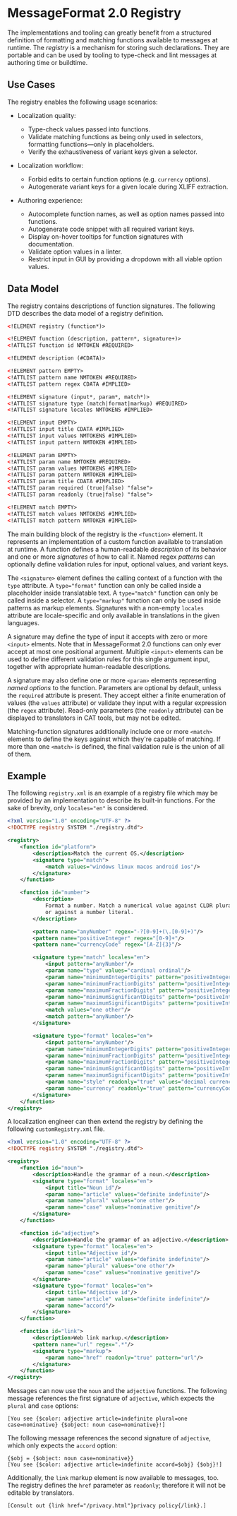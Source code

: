 # MessageFormat 2.0 Registry

The implementations and tooling can greatly benefit from a structured definition of formatting and matching functions available to messages at runtime. The _registry_ is a mechanism for storing such declarations. They are portable and can be used by tooling to type-check and lint messages at authoring time or buildtime.

## Use Cases

The registry enables the following usage scenarios:

* Localization quality:
    * Type-check values passed into functions.
    * Validate matching functions as being only used in selectors, formatting functions—only in placeholders.
    * Verify the exhaustiveness of variant keys given a selector.

* Localization workflow:
    * Forbid edits to certain function options (e.g. `currency` options).
    * Autogenerate variant keys for a given locale during XLIFF extraction.

* Authoring experience:
    * Autocomplete function names, as well as option names passed into functions.
    * Autogenerate code snippet with all required variant keys.
    * Display on-hover tooltips for function signatures with documentation.
    * Validate option values in a linter.
    * Restrict input in GUI by providing a dropdown with all viable option values.

## Data Model

The registry contains descriptions of function signatures. The following DTD describes the data model of a registry definition.

```xml
<!ELEMENT registry (function*)>

<!ELEMENT function (description, pattern*, signature+)>
<!ATTLIST function id NMTOKEN #REQUIRED>

<!ELEMENT description (#CDATA)>

<!ELEMENT pattern EMPTY>
<!ATTLIST pattern name NMTOKEN #REQUIRED>
<!ATTLIST pattern regex CDATA #IMPLIED>

<!ELEMENT signature (input*, param*, match*)>
<!ATTLIST signature type (match|format|markup) #REQUIRED>
<!ATTLIST signature locales NMTOKENS #IMPLIED>

<!ELEMENT input EMPTY>
<!ATTLIST input title CDATA #IMPLIED>
<!ATTLIST input values NMTOKENS #IMPLIED>
<!ATTLIST input pattern NMTOKEN #IMPLIED>

<!ELEMENT param EMPTY>
<!ATTLIST param name NMTOKEN #REQUIRED>
<!ATTLIST param values NMTOKENS #IMPLIED>
<!ATTLIST param pattern NMTOKEN #IMPLIED>
<!ATTLIST param title CDATA #IMPLIED>
<!ATTLIST param required (true|false) "false">
<!ATTLIST param readonly (true|false) "false">

<!ELEMENT match EMPTY>
<!ATTLIST match values NMTOKENS #IMPLIED>
<!ATTLIST match pattern NMTOKEN #IMPLIED>
```

The main building block of the registry is the `<function>` element. It represents an implementation of a custom function available to translation at runtime. A function defines a human-readable _description_ of its behavior and one or more _signatures_ of how to call it. Named regex _patterns_ can optionally define validation rules for input, optional values, and variant keys.

The `<signature>` element defines the calling context of a function with the `type` attribute. A `type="format"` function can only be called inside a placeholder inside translatable text. A `type="match"` function can only be called inside a selector. A `type="markup"` function can only be used inside patterns as markup elements. Signatures with a non-empty `locales` attribute are locale-specific and only available in translations in the given languages.

A signature may define the type of input it accepts with zero or more `<input>` elments. Note that in MessageFormat 2.0 functions can only ever accept at most one positional argument. Multiple `<input>` elements can be used to define different validation rules for this single argument input, together with appropriate human-readable descriptions.

A signature may also define one or more `<param>` elements representing _named options_ to the function. Parameters are optional by default, unless the `required` attribute is present. They accept either a finite enumeration of values (the `values` attribute) or validate they input with a regular expression (the `regex` attribute). Read-only parameters (the `readonly` attribute) can be displayed to translators in CAT tools, but may not be edited.

Matching-function signatures additionally include one or more `<match>` elements to define the keys against which they're capable of matching. If more than one `<match>` is defined, the final validation rule is the union of all of them.

## Example

The following `registry.xml` is an example of a registry file which may be provided by an implementation to describe its built-in functions. For the sake of brevity, only `locales="en"` is considered.

```xml
<?xml version="1.0" encoding="UTF-8" ?>
<!DOCTYPE registry SYSTEM "./registry.dtd">

<registry>
    <function id="platform">
        <description>Match the current OS.</description>
        <signature type="match">
            <match values="windows linux macos android ios"/>
        </signature>
    </function>

    <function id="number">
        <description>
            Format a number. Match a numerical value against CLDR plural categories
            or against a number literal.
        </description>

        <pattern name="anyNumber" regex="-?[0-9]+(\.[0-9]+)"/>
        <pattern name="positiveInteger" regex="[0-9]+"/>
        <pattern name="currencyCode" regex="[A-Z]{3}"/>

        <signature type="match" locales="en">
            <input pattern="anyNumber"/>
            <param name="type" values="cardinal ordinal"/>
            <param name="minimumIntegerDigits" pattern="positiveInteger"/>
            <param name="minimumFractionDigits" pattern="positiveInteger"/>
            <param name="maximumFractionDigits" pattern="positiveInteger"/>
            <param name="minimumSignificantDigits" pattern="positiveInteger"/>
            <param name="maximumSignificantDigits" pattern="positiveInteger"/>
            <match values="one other"/>
            <match pattern="anyNumber"/>
        </signature>

        <signature type="format" locales="en">
            <input pattern="anyNumber"/>
            <param name="minimumIntegerDigits" pattern="positiveInteger"/>
            <param name="minimumFractionDigits" pattern="positiveInteger"/>
            <param name="maximumFractionDigits" pattern="positiveInteger"/>
            <param name="minimumSignificantDigits" pattern="positiveInteger"/>
            <param name="maximumSignificantDigits" pattern="positiveInteger"/>
            <param name="style" readonly="true" values="decimal currency percent unit"/>
            <param name="currency" readonly="true" pattern="currencyCode"/>
        </signature>
    </function>
</registry>
```

A localization engineer can then extend the registry by defining the following `customRegistry.xml` file.

```xml
<?xml version="1.0" encoding="UTF-8" ?>
<!DOCTYPE registry SYSTEM "./registry.dtd">

<registry>
    <function id="noun">
        <description>Handle the grammar of a noun.</description>
        <signature type="format" locales="en">
            <input title="Noun id"/>
            <param name="article" values="definite indefinite"/>
            <param name="plural" values="one other"/>
            <param name="case" values="nominative genitive"/>
        </signature>
    </function>

    <function id="adjective">
        <description>Handle the grammar of an adjective.</description>
        <signature type="format" locales="en">
            <input title="Adjective id"/>
            <param name="article" values="definite indefinite"/>
            <param name="plural" values="one other"/>
            <param name="case" values="nominative genitive"/>
        </signature>
        <signature type="format" locales="en">
            <input title="Adjective id"/>
            <param name="article" values="definite indefinite"/>
            <param name="accord"/>
        </signature>
    </function>

    <function id="link">
        <description>Web link markup.</description>
        <pattern name="url" regex=".*"/>
        <signature type="markup">
            <param name="href" readonly="true" pattern="url"/>
        </signature>
    </function>
</registry>
```

Messages can now use the `noun` and the `adjective` functions. The following message references the first signature of `adjective`, which expects the `plural` and `case` options:

    [You see {$color: adjective article=indefinite plural=one case=nominative} {$object: noun case=nominative}!]

The following message references the second signature of `adjective`, which only expects the `accord` option:

    {$obj = {$object: noun case=nominative}}
    [You see {$color: adjective article=indefinite accord=$obj} {$obj}!]

Additionally, the `link` markup element is now available to messages, too. The registry defines the `href` parameter as `readonly`; therefore it will not be editable by translators.

    [Consult out {link href="/privacy.html"}privacy policy{/link}.]
